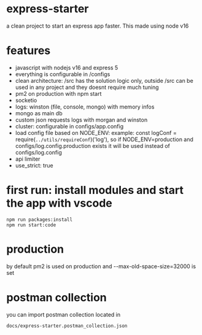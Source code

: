 # express-starter
a clean project to start an express app faster. This made using node v16

# features
- javascript with nodejs v16 and express 5
- everything is configurable in /configs
- clean architecture: /src has the solution logic only, outside /src can be used in any project and they doesnt require much tuning
- pm2 on production with npm start
- socketio
- logs: winston (file, console, mongo) with memory infos 
- mongo as main db
- custom json requests logs with morgan and winston
- cluster: configurable in configs/app.config
- load config file based on NODE_ENV: example: const logConf = require(`../utils/requireConf`)('log'), so if NODE_ENV=production and configs/log.config.production exists it will be used instead of configs/log.config
- api limiter
- use_strict: true


# first run: install modules and start the app with vscode
```
npm run packages:install
npm run start:code
```

# production
by default pm2 is used on production and --max-old-space-size=32000 is set

# postman collection
you can import postman collection located in
```
docs/express-starter.postman_collection.json
```